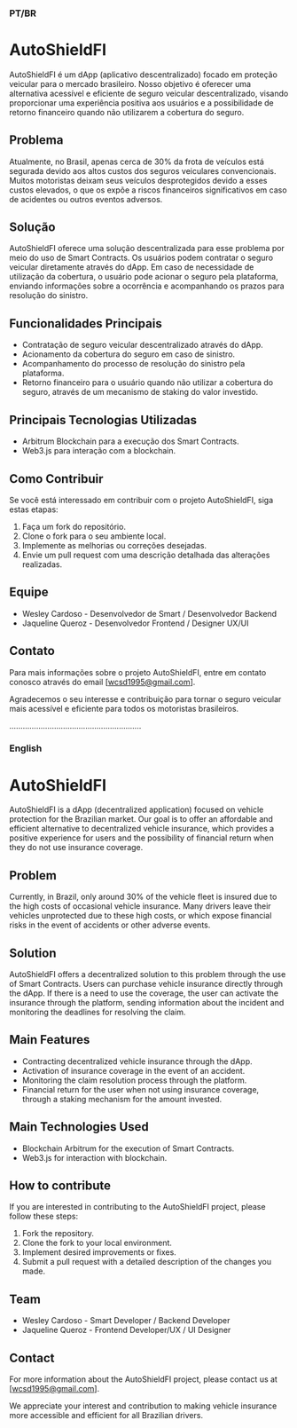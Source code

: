 
### PT/BR
# AutoShieldFI

AutoShieldFI é um dApp (aplicativo descentralizado) focado em proteção veicular para o mercado brasileiro. Nosso objetivo é oferecer uma alternativa acessível e eficiente de seguro veicular descentralizado, visando proporcionar uma experiência positiva aos usuários e a possibilidade de retorno financeiro quando não utilizarem a cobertura do seguro.

## Problema

Atualmente, no Brasil, apenas cerca de 30% da frota de veículos está segurada devido aos altos custos dos seguros veiculares convencionais. Muitos motoristas deixam seus veículos desprotegidos devido a esses custos elevados, o que os expõe a riscos financeiros significativos em caso de acidentes ou outros eventos adversos.

## Solução

AutoShieldFI oferece uma solução descentralizada para esse problema por meio do uso de Smart Contracts. Os usuários podem contratar o seguro veicular diretamente através do dApp. Em caso de necessidade de utilização da cobertura, o usuário pode acionar o seguro pela plataforma, enviando informações sobre a ocorrência e acompanhando os prazos para resolução do sinistro.

## Funcionalidades Principais

- Contratação de seguro veicular descentralizado através do dApp.
- Acionamento da cobertura do seguro em caso de sinistro.
- Acompanhamento do processo de resolução do sinistro pela plataforma.
- Retorno financeiro para o usuário quando não utilizar a cobertura do seguro, através de um mecanismo de staking do valor investido.

## Principais Tecnologias Utilizadas

- Arbitrum Blockchain para a execução dos Smart Contracts.
- Web3.js para interação com a blockchain.


## Como Contribuir

Se você está interessado em contribuir com o projeto AutoShieldFI, siga estas etapas:

1. Faça um fork do repositório.
2. Clone o fork para o seu ambiente local.
3. Implemente as melhorias ou correções desejadas.
4. Envie um pull request com uma descrição detalhada das alterações realizadas.

## Equipe

- Wesley Cardoso - Desenvolvedor de Smart / Desenvolvedor Backend
- Jaqueline Queroz - Desenvolvedor Frontend / Designer UX/UI

## Contato

Para mais informações sobre o projeto AutoShieldFI, entre em contato conosco através do email [wcsd1995@gmail.com].

Agradecemos o seu interesse e contribuição para tornar o seguro veicular mais acessível e eficiente para todos os motoristas brasileiros.

...........................................................
### English
# AutoShieldFI

AutoShieldFI is a dApp (decentralized application) focused on vehicle protection for the Brazilian market. Our goal is to offer an affordable and efficient alternative to decentralized vehicle insurance, which provides a positive experience for users and the possibility of financial return when they do not use insurance coverage.

## Problem

Currently, in Brazil, only around 30% of the vehicle fleet is insured due to the high costs of occasional vehicle insurance. Many drivers leave their vehicles unprotected due to these high costs, or which expose financial risks in the event of accidents or other adverse events.

## Solution

AutoShieldFI offers a decentralized solution to this problem through the use of Smart Contracts. Users can purchase vehicle insurance directly through the dApp. If there is a need to use the coverage, the user can activate the insurance through the platform, sending information about the incident and monitoring the deadlines for resolving the claim.

## Main Features

- Contracting decentralized vehicle insurance through the dApp.
- Activation of insurance coverage in the event of an accident.
- Monitoring the claim resolution process through the platform.
- Financial return for the user when not using insurance coverage, through a staking mechanism for the amount invested.

## Main Technologies Used

- Blockchain Arbitrum for the execution of Smart Contracts.
- Web3.js for interaction with blockchain.


## How to contribute

If you are interested in contributing to the AutoShieldFI project, please follow these steps:

1. Fork the repository.
2. Clone the fork to your local environment.
3. Implement desired improvements or fixes.
4. Submit a pull request with a detailed description of the changes you made.

## Team

- Wesley Cardoso - Smart Developer / Backend Developer
- Jaqueline Queroz - Frontend Developer/UX / UI Designer

## Contact

For more information about the AutoShieldFI project, please contact us at [wcsd1995@gmail.com].

We appreciate your interest and contribution to making vehicle insurance more accessible and efficient for all Brazilian drivers.
